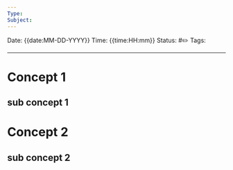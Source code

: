 ```yaml
---
Type:
Subject:
---
```

Date: {{date:MM-DD-YYYY}}
Time: {{time:HH:mm}}
Status: #✏️
Tags:

----
# Concept 1
## sub concept 1



# Concept 2
## sub concept 2